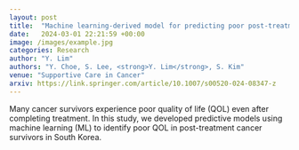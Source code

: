 ```yaml
---
layout: post
title:  "Machine learning-derived model for predicting poor post-treatment quality of life in Korean cancer survivors"
date:   2024-03-01 22:21:59 +00:00
image: /images/example.jpg
categories: Research
author: "Y. Lim"
authors: "Y. Choe, S. Lee, <strong>Y. Lim</strong>, S. Kim"
venue: "Supportive Care in Cancer"
arxiv: https://link.springer.com/article/10.1007/s00520-024-08347-z
---
```

Many cancer survivors experience poor quality of life (QOL) even after completing treatment. In this study, we developed predictive models using machine learning (ML) to identify poor QOL in post-treatment cancer survivors in South Korea.